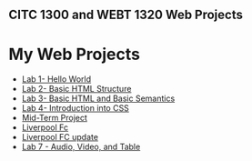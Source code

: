 ## CITC 1300 and WEBT 1320 Web Projects
<h1>My Web Projects</h1>

<ul>
    <li><a href="lab1/Index.Html" target="_blank">Lab 1- Hello World</a></li>
    <li><a href="lab2/Index.html" target="_blank">Lab 2- Basic HTML Structure</a></li>
    <li><a href="lab3/index.html" target="_blank">Lab 3- Basic HTML and Basic Semantics</a></li>
    <li><a href="lab4/index.html" target="_blank">Lab 4- Introduction into CSS</a></li>
    <li><a href="midterm1/index.html" target="_blank">Mid-Term Project</a></li>
    <li><a href="lab5/index.html" target="_blank">Liverpool Fc </a></li>
    <li><a href="lab6/index.html" target="_blank">Liverpool FC update</a></li>
    <li><a href="lab7/index.html" target="_blank">Lab 7 - Audio, Video, and Table</a></li>

    

</ul>

